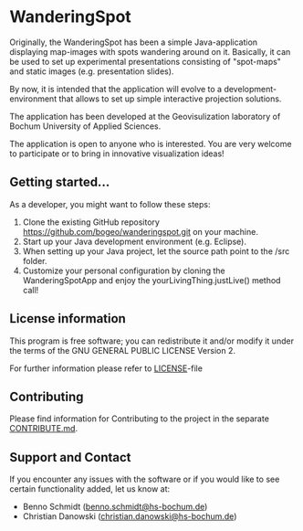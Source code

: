 # WanderingSpot 

Originally, the WanderingSpot has been a simple Java-application displaying map-images with spots wandering around on it. Basically, it can be used to set up experimental presentations consisting of "spot-maps" and static images (e.g. presentation slides). 

By now, it is intended that the application will evolve to a development-environment that allows to set up simple interactive projection solutions.

The application has been developed at the Geovisulization laboratory of Bochum University of Applied Sciences.

The application is open to anyone who is interested. You are very welcome to participate or to bring in innovative visualization ideas! 


## Getting started...

As a developer, you might want to follow these steps:

1. Clone the existing GitHub repository https://github.com/bogeo/wanderingspot.git on your machine.
2. Start up your Java development environment (e.g. Eclipse).
3. When setting up your Java project, let the source path point to the /src folder. 
4. Customize your personal configuration by cloning the WanderingSpotApp and enjoy the yourLivingThing.justLive() method call! 


## License information

This program is free software; you can redistribute it and/or modify it under the terms of the GNU GENERAL PUBLIC LICENSE Version 2.

For further information please refer to [LICENSE](LICENSE)-file


## Contributing

Please find information for Contributing to the project in the separate [CONTRIBUTE.md](CONTRIBUTE.md).


## Support and Contact

If you encounter any issues with the software or if you would like to see certain functionality added, let us know at:

- Benno Schmidt (benno.schmidt@hs-bochum.de)
- Christian Danowski (christian.danowski@hs-bochum.de)
